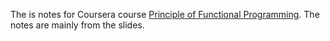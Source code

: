 
The is notes for Coursera course [Principle of Functional Programming](https://www.coursera.org/learn/scala-functional-programming). The notes are mainly from the slides. 
